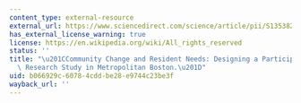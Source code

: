```yaml
---
content_type: external-resource
external_url: https://www.sciencedirect.com/science/article/pii/S1353829218300716?via%3Dihub
has_external_license_warning: true
license: https://en.wikipedia.org/wiki/All_rights_reserved
status: ''
title: "\u201CCommunity Change and Resident Needs: Designing a Participatory Action\
  \ Research Study in Metropolitan Boston.\u201D"
uid: b066929c-6078-4cdd-be28-e9744c23be3f
wayback_url: ''
---
```

